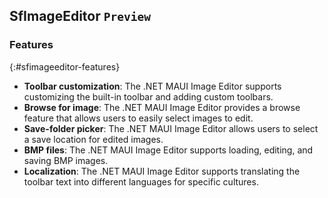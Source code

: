 ## SfImageEditor `Preview`

### Features 
{:#sfimageeditor-features}

* **Toolbar customization**: The .NET MAUI Image Editor supports customizing the built-in toolbar and adding custom toolbars.
* **Browse for image**: The .NET MAUI Image Editor provides a browse feature that allows users to easily select images to edit.
* **Save-folder picker**: The .NET MAUI Image Editor allows users to select a save location for edited images.
* **BMP files**: The .NET MAUI Image Editor supports loading, editing, and saving BMP images.
* **Localization**: The .NET MAUI Image Editor supports translating the toolbar text into different languages for specific cultures.